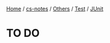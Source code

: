 [Home](https://mengxianbin.github.io) /
[cs-notes](https://mengxianbin.github.io/cs-notes/site) /
[Others](https://mengxianbin.github.io/cs-notes/site/Others) /
[Test](https://mengxianbin.github.io/cs-notes/site/Others/Test) /
[JUnit](https://mengxianbin.github.io/cs-notes/site/Others/Test/JUnit)

# TO DO
